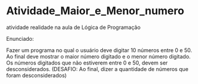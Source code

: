 # Atividade_Maior_e_Menor_numero
atividade realidade na aula de Lógica de Programação

Enunciado:

Fazer um programa no qual o usuário deve digitar 10 números entre 0 e 50. Ao final deve mostrar o maior número digitado e o menor número digitado. Os números digitados que não estiverem entre 0 e 50, devem ser desconsiderados. 
(DESAFIO: Ao final, dizer a quantidade de números que foram desconsiderados)

